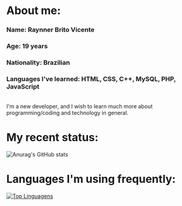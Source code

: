 <h1>About me:</h1>

<p>
<h3>Name: Raynner Brito Vicente</h3>
<h3>Age: 19 years</h3>
<h3>Nationality: Brazilian</h3>
<h3>Languages I've learned: HTML, CSS, C++, MySQL, PHP, JavaScript </h3>
<br/>I'm a new developer, and I wish to learn much more about programming/coding and technology in general. <br/>
</p>

<h1>My recent status:</h1>

![Anurag's GitHub stats](https://github-readme-stats.vercel.app/api?username=RaynnerBritoVicente&show_icons=true&theme=dracula)

<h1>Languages I'm using frequently:</h1>

[![Top Linguagens](https://github-readme-stats.vercel.app/api/top-langs/?username=RaynnerBritoVicente&layout=compact)](https://github.com/anuraghazra/github-readme-stats)

